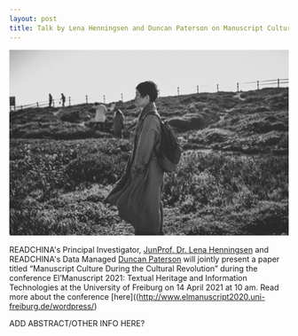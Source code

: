 ```yaml
---
layout: post
title: Talk by Lena Henningsen and Duncan Paterson on Manuscript Culture during the Cultural Revolution
---
```


<span class="image left"><img src="/assets/images/katarzyna-grabowska-eisVYBjZgts-unsplash.jpg" alt="" title="" style=""></span>

READCHINA's Principal Investigator, [JunProf. Dr. Lena Henningsen](https://www.sinologie.uni-freiburg.de/Mitarbeiterinnen/professorinnen/henningsen) and READCHINA's Data Managed [Duncan Paterson](https://readchina.github.io/team/duncan.html) will jointly present a paper titled “Manuscript Culture During the Cultural Revolution” during the conference El’Manuscript 2021: Textual Heritage and Information Technologies at the University of Freiburg on 14 April 2021 at 10 am. Read more about the conference [here]((http://www.elmanuscript2020.uni-freiburg.de/wordpress/)

ADD ABSTRACT/OTHER INFO HERE?
